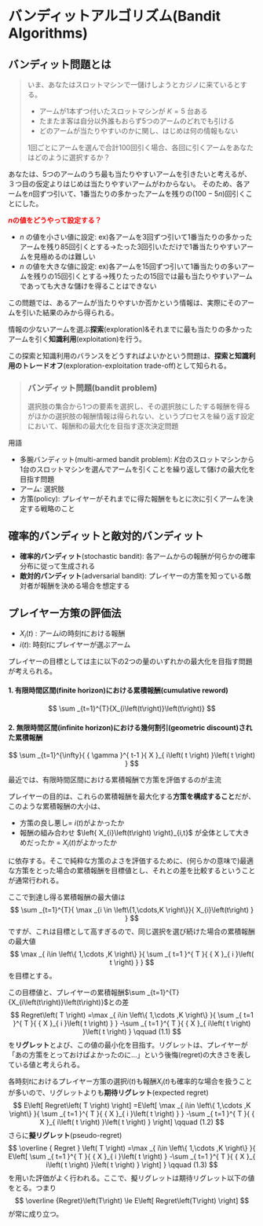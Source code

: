 # バンディットアルゴリズム(Bandit Algorithms)
## バンディット問題とは
> いま、あなたはスロットマシンで一儲けしようとカジノに来ているとする。
>
> - アームが1本ずつ付いたスロットマシンが $K=5$ 台ある
> - たまたま客は自分以外誰もおらず5つのアームのどれでも引ける
> - どのアームが当たりやすいのかに関し、はじめは何の情報もない
>
> 1回ごとにアームを選んで合計100回引く場合、各回に引くアームをあなたはどのように選択するか？

あなたは、5つのアームのうち最も当たりやすいアームを引きたいと考えるが、３つ目の仮定よりはじめは当たりやすいアームがわからない。
そのため、各アームを$n$回ずつ引いて、1番当たりの多かったアームを残りの$(100 - 5n)$回引くことにした。

**<font color="red">$n$の値をどうやって設定する？</font>**

 - $n$ の値を小さい値に設定: ex)各アームを3回ずつ引いて1番当たりの多かったアームを残り85回引くとする→たった3回引いただけで1番当たりやすいアームを見極めるのは難しい
 - $n$ の値を大きな値に設定: ex)各アームを15回ずつ引いて1番当たりの多いアームを残りの15回引くとする→残りたったの15回では最も当たりやすいアームであっても大きな儲けを得ることはできない


この問題では、あるアームが当たりやすいか否かという情報は、実際にそのアームを引いた結果のみから得られる。

情報の少ないアームを選ぶ**探索**(exploration)&それまでに最も当たりの多かったアームを引く**知識利用**(exploitation)を行う。

この探索と知識利用のバランスをどうすればよいかという問題は、**探索と知識利用のトレードオフ**(exploration-exploitation trade-off)として知られる。

> ### バンディット問題(bandit problem)
> 選択肢の集合から1つの要素を選択し、その選択肢にしたする報酬を得るがほかの選択肢の報酬情報は得られない、というプロセスを繰り返す設定において、報酬和の最大化を目指す逐次決定問題

用語

 - 多腕バンディット(multi-armed bandit problem): $K$台のスロットマシンから1台のスロットマシンを選んでアームを引くことを繰り返して儲けの最大化を目指す問題
 - アーム: 選択肢
 - 方策(policy): プレイヤーがそれまでに得た報酬をもとに次に引くアームを決定する戦略のこと

## 確率的バンディットと敵対的バンディット

 - **確率的バンディット**(stochastic bandit): 各アームからの報酬が何らかの確率分布に従って生成される
 - **敵対的バンディット**(adversarial bandit): プレイヤーの方策を知っている敵対者が報酬を決める場合を想定する


## プレイヤー方策の評価法

 - $X_{i}\left(t\right)$ : アーム$i$の時刻$t$における報酬
 - $i\left(t\right)$: 時刻$t$にプレイヤーが選ぶアーム

プレイヤーの目標としては主に以下の2つの量のいずれかの最大化を目指す問題が考えられる。

#### 1. 有限時間区間(finite horizon)における累積報酬(cumulative reword)
$$
\sum _{t=1}^{T}{X_{i\left(t\right)}\left(t\right)}
$$

#### 2. 無限時間区間(infinite horizon)における幾何割引(geometric discount)された累積報酬
$$
\sum _{t=1}^{\infty}{ { \gamma  }^{ t-1 }{ X }_{ i\left( t \right)  }\left( t \right)  }
$$

最近では、有限時間区間における累積報酬で方策を評価するのが主流

プレイヤーの目的は、これらの累積報酬を最大化する**方策を構成すること**だが、このような累積報酬の大小は、

 - 方策の良し悪し= $i\left(t\right)$がよかったか
 - 報酬の組み合わせ $\left{ X_{i}\left(t\right) \right}_{i,t}$ が全体として大きめだったか = $X_{i}\left(t\right)$がよかったか

に依存する。そこで純粋な方策のよさを評価するために、(何らかの意味で)最適な方策をとった場合の累積報酬を目標値とし、それとの差を比較するということが通常行われる。

ここで到達し得る累積報酬の最大値は
$$
\sum _{t=1}^{T}{ \max _{i \in \left\{1,\cdots,K \right\}}{ X_{i}\left(t\right) } }
$$
ですが、これは目標として高すぎるので、同じ選択を選び続けた場合の累積報酬の最大値
$$
\max _{ i\in \left\{ 1,\cdots ,K \right\}  }{ \sum _{ t=1 }^{ T }{ { X }_{ i }\left( t \right)  }  }
$$
を目標とする。

この目標値と、プレイヤーの累積報酬$\sum _{t=1}^{T}{X_{i\left(t\right)}\left(t\right)}$との差
$$
Regret\left( T \right) =\max _{ i\in \left\{ 1,\cdots ,K \right\}  }{ \sum _{ t=1 }^{ T }{ { X }_{ i }\left( t \right)  }  } -\sum _{ t=1 }^{ T }{ { X }_{ i\left( t \right) }\left( t \right)  } \qquad (1.1)
$$
を**リグレット**とよび、この値の最小化を目指す。リグレットは、プレイヤーが「あの方策をとっておけばよかったのに...」という後悔(regret)の大きさを表している値と考えられる。

各時刻$t$におけるプレイヤー方策の選択$i\left(t\right)$も報酬$X_{i}\left(t\right)$も確率的な場合を扱うことが多いので、リグレットよりも**期待リグレット**(expected regret)
$$
E\left[ Regret\left( T \right)  \right] =E\left[ \max _{ i\in \left\{ 1,\cdots ,K \right\}  }{ \sum _{ t=1 }^{ T }{ { X }_{ i }\left( t \right)  }  } -\sum _{ t=1 }^{ T }{ { X }_{ i\left( t \right)  }\left( t \right)  }  \right] \qquad (1.2)
$$
さらに**擬リグレット**(pseudo-regret)
$$
\overline { Regret } \left( T \right) =\max _{ i\in \left\{ 1,\cdots ,K \right\}  }{ E\left[ \sum _{ t=1 }^{ T }{ { X }_{ i }\left( t \right)  } -\sum _{ t=1 }^{ T }{ { X }_{ i\left( t \right)  }\left( t \right)  }  \right]  } \qquad (1.3)
$$
を用いた評価がよく行われる。ここで、擬リグレットは期待リグレット以下の値をとる。つまり
$$
\overline {Regret}\left(T\right) \le E\left[ Regret\left(T\right) \right]
$$
が常に成り立つ。
